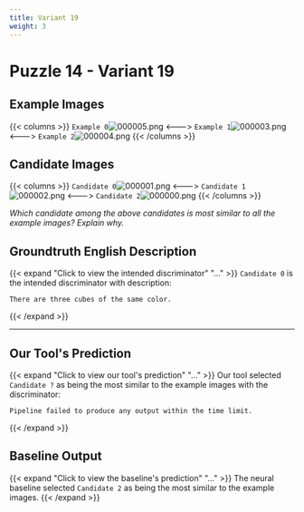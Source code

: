 ```yaml
---
title: Variant 19
weight: 3
---
```


# Puzzle 14 - Variant 19

## Example Images
{{< columns >}}
`Example 0`![000005.png](/clevr-variants/threepack/fovariant-19/render/images/CLEVR_val_000005.png)
<--->
`Example 1`![000003.png](/clevr-variants/threepack/fovariant-19/render/images/CLEVR_val_000003.png)
<--->
`Example 2`![000004.png](/clevr-variants/threepack/fovariant-19/render/images/CLEVR_val_000004.png)
{{< /columns >}}

## Candidate Images
{{< columns >}}
`Candidate 0`![000001.png](/clevr-variants/threepack/fovariant-19/render/images/CLEVR_val_000001.png)
<--->
`Candidate 1`![000002.png](/clevr-variants/threepack/fovariant-19/render/images/CLEVR_val_000002.png)
<--->
`Candidate 2`![000000.png](/clevr-variants/threepack/fovariant-19/render/images/CLEVR_val_000000.png)
{{< /columns >}}

*Which candidate among the above candidates is most similar to all the example images? Explain why.*

## Groundtruth English Description

{{< expand "Click to view the intended discriminator" "..." >}}
`Candidate 0` is the intended discriminator with description:
```plaintext 
There are three cubes of the same color.
```
{{< /expand >}}

---



## Our Tool's Prediction

{{< expand "Click to view our tool's prediction" "..." >}}
Our tool selected `Candidate ?` as being the most similar to the example images with the discriminator:
```plaintext
Pipeline failed to produce any output within the time limit.
```
{{< /expand >}}



## Baseline Output

{{< expand "Click to view the baseline's prediction" "..." >}}
The neural baseline selected `Candidate 2` as being the most similar to the example images.
{{< /expand >}}

